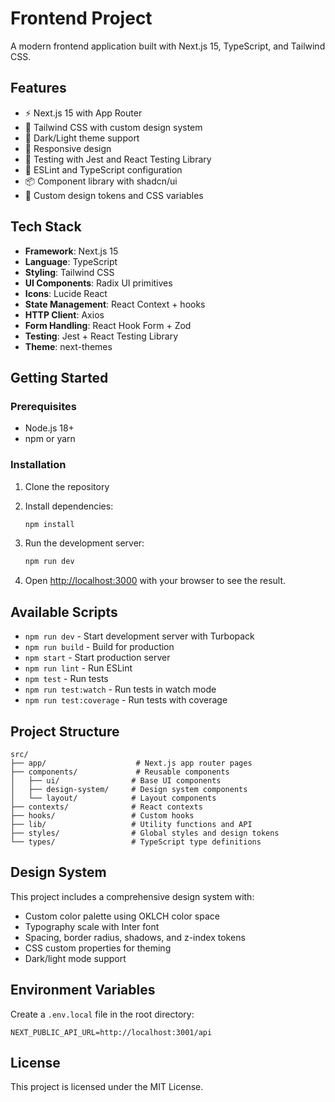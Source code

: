 # Frontend Project

A modern frontend application built with Next.js 15, TypeScript, and Tailwind CSS.

## Features

- ⚡ Next.js 15 with App Router
- 🎨 Tailwind CSS with custom design system
- 🌙 Dark/Light theme support
- 📱 Responsive design
- 🧪 Testing with Jest and React Testing Library
- 🔧 ESLint and TypeScript configuration
- 📦 Component library with shadcn/ui
- 🎯 Custom design tokens and CSS variables

## Tech Stack

- **Framework**: Next.js 15
- **Language**: TypeScript
- **Styling**: Tailwind CSS
- **UI Components**: Radix UI primitives
- **Icons**: Lucide React
- **State Management**: React Context + hooks
- **HTTP Client**: Axios
- **Form Handling**: React Hook Form + Zod
- **Testing**: Jest + React Testing Library
- **Theme**: next-themes

## Getting Started

### Prerequisites

- Node.js 18+ 
- npm or yarn

### Installation

1. Clone the repository
2. Install dependencies:
   ```bash
   npm install
   ```

3. Run the development server:
   ```bash
   npm run dev
   ```

4. Open [http://localhost:3000](http://localhost:3000) with your browser to see the result.

## Available Scripts

- `npm run dev` - Start development server with Turbopack
- `npm run build` - Build for production
- `npm start` - Start production server
- `npm run lint` - Run ESLint
- `npm test` - Run tests
- `npm run test:watch` - Run tests in watch mode
- `npm run test:coverage` - Run tests with coverage

## Project Structure

```
src/
├── app/                    # Next.js app router pages
├── components/             # Reusable components
│   ├── ui/                # Base UI components
│   ├── design-system/     # Design system components
│   └── layout/            # Layout components
├── contexts/              # React contexts
├── hooks/                 # Custom hooks
├── lib/                   # Utility functions and API
├── styles/                # Global styles and design tokens
└── types/                 # TypeScript type definitions
```

## Design System

This project includes a comprehensive design system with:

- Custom color palette using OKLCH color space
- Typography scale with Inter font
- Spacing, border radius, shadows, and z-index tokens
- CSS custom properties for theming
- Dark/light mode support

## Environment Variables

Create a `.env.local` file in the root directory:

```env
NEXT_PUBLIC_API_URL=http://localhost:3001/api
```

## License

This project is licensed under the MIT License.